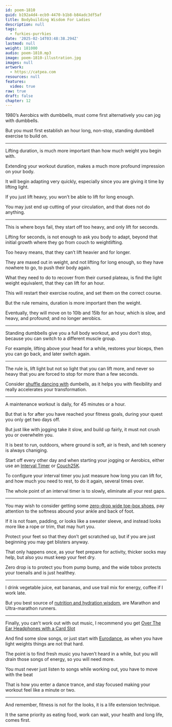 ```yaml
---
id: poem-1810
guid: b192a4d4-ecb9-4470-b1b8-b84adc3df5af
title: Bodybuilding Wisdom For Ladies
description: null
tags:
  - furkies-purrkies
date: '2025-02-14T03:48:38.294Z'
lastmod: null
weight: 181000
audio: poem-1810.mp3
image: poem-1810-illustration.jpg
images: null
artwork:
  - https://catpea.com
resources: null
features:
  video: true
raw: true
draft: false
chapter: 12
---
```


1980’s Aerobics with dumbbells, must come first
alternatively you can jog with dumbbells.

But you must first establish an hour long, non-stop,
standing dumbbell exercise to build on.

---

Lifting duration,
is much more important than how much weight you begin with.

Extending your workout duration,
makes a much more profound impression on your body.

It will begin adapting very quickly,
especially since you are giving it time by lifting light.

If you just lift heavy,
you won’t be able to lift for long enough.

You may just end up cutting of your circulation,
and that does not do anything.

---

This is where boys fail, they start off too heavy,
and only lift for seconds.

Lifting for seconds, is not enough to ask you body to adapt,
beyond that initial growth where they go from couch to weightlifting.

Too heavy means,
that they can’t lift heavier and for longer.

They are maxed out in weight, and not lifting for long enough,
so they have nowhere to go, to push their body again.

What they need to do to recover from their cursed plateau,
is find the light weight equivalent, that they can lift for an hour.

This will restart their exercise routine,
and set them on the correct course.

But the rule remains,
duration is more important then the weight.

Eventually, they will move on to 10lb and 15lb for an hour,
which is slow, and heavy, and profound; and no longer aerobics.

---

Standing dumbbells give you a full body workout, and you don’t stop,
because you can switch to a different muscle group.

For example, lifting above your head for a while,
restores your biceps, then you can go back, and later switch again.

---

The rule is, lift light but not so light that you can lift more,
and never so heavy that you are forced to stop for more than a few seconds.

Consider [shuffle dancing with][6] dumbells,
as it helps you with flexibility and really accelerates your transformation.

---

A maintenance workout is daily,
for 45 minutes or a hour.

But that is for after you have reached your fitness goals,
during your quest you only get two days off.

But just like with jogging take it slow, and build up fairly,
it must not crush you or overwhelm you.

It is best to run, outdoors,
where ground is soft, air is fresh, and teh scenery is always chaniging.

Start off every other day and when starting your jogging or Aerobics,
either use an [Interval Timer][0] or [Couch25K][1].

To configure your interval timer you just measure how long you can lift for,
and how much you need to rest, to do it again, several times over.

The whole point of an interval timer is to slowly,
eliminate all your rest gaps.



---

You may wish to consider getting some [zero-drop wide toe-box shoes][4],
pay attention to the softness abound your ankle and back of foot.

If it is not foam, padding, or looks like a sweater sleeve,
and instead looks more like a rope or trim, that may hurt you.

Protect your feet so that they don’t get scratched up,
but if you are just beginning you may get blisters anyway.

That only happens once, as your feet prepare for activity,
thicker socks may help, but also you must keep your feet dry.

Zero drop is to protect you from pump bump,
and the wide tobox protects your toenails and is just healthey.

---

I drink vegetable juice, eat bananas,
and use trail mix for energy, coffee if I work late.

But you best source of [nutrition and hydration wisdom][5],
are Marathon and Ultra-marathon runners.

---

Finally, you can’t work out with out music,
I recommend you get [Over The Ear Headphones with a Card Slot][2]

And find some slow songs, or just start with [Eurodance][3],
as when you have light weights things are not that hard.

The point is to find fresh music you haven’t heard in a while,
but you will drain those songs of energy, so you will need more.

You must never just listen to songs while working out,
you have to move with the beat

That is how you enter a dance trance,
and stay focused making your workout feel like a minute or two.

---

And remember, fitness is not for the looks,
it is a life extension technique.

It the same priority as eating food,
work can wait, your health and long life, comes first.

[0]: https://www.youtube.com/results?search_query=How+to+configure+interval+timer
[1]: https://carlifierce.com/5k-training-downloads/
[2]: https://www.amazon.com/s?k=Headphones+SD%2FTF
[3]: https://archive.org/search?query=eurodance
[4]: https://www.amazon.com/s?k=Zero+Drop+Wide+Toebox
[5]: https://www.youtube.com/results?search_query=Marathon+OR+Ultramarathon+Nutrition
[6]: https://www.youtube.com/results?search_query=Shuffle+Dancing+Tutorial

